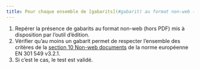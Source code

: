 ```yaml
---
title: Pour chaque ensemble de [gabarits](#gabarit) au format non-web (hors PDF), un gabarit au moins est conforme aux critères de la [section 10 Non-web documents](https://www.etsi.org/deliver/etsi_en/301500_301599/301549/03.02.01_60/en_301549v030201p.pdf#page=52) de la norme européenne EN 301 549 v3.2.1. Cette règle est-elle respectée ?
---
```


1. Repérer la présence de gabarits au format non-web (hors PDF) mis à disposition par l’outil d’édition.
2. Vérifier qu’au moins un gabarit permet de respecter l’ensemble des critères de la [section 10 Non-web documents](https://www.etsi.org/deliver/etsi_en/301500_301599/301549/03.02.01_60/en_301549v030201p.pdf#page=52) de la norme européenne EN 301 549 v3.2.1.
5. Si c’est le cas, le test est validé.